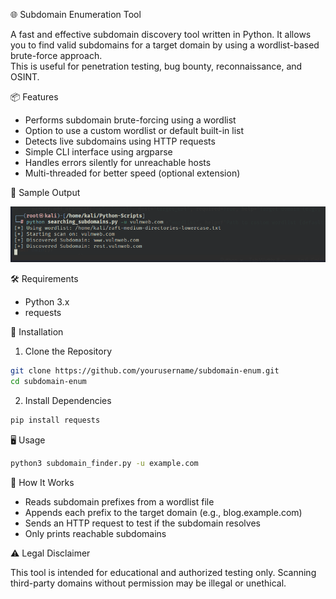 🌐 Subdomain Enumeration Tool

A fast and effective subdomain discovery tool written in Python. It allows you to find valid subdomains for a target domain by using a wordlist-based brute-force approach.  
This is useful for penetration testing, bug bounty, reconnaissance, and OSINT.

📦 Features

 - Performs subdomain brute-forcing using a wordlist  
 - Option to use a custom wordlist or default built-in list  
 - Detects live subdomains using HTTP requests  
 - Simple CLI interface using argparse  
 - Handles errors silently for unreachable hosts  
 - Multi-threaded for better speed (optional extension)  

🧪 Sample Output

![o/p](images/Screenshot_2025-06-11_00_54_56.png)

🛠️ Requirements

 - Python 3.x  
 - requests

🔧 Installation

1. Clone the Repository

```bash
git clone https://github.com/yourusername/subdomain-enum.git
cd subdomain-enum
```

2. Install Dependencies

```bash
pip install requests
```

🖥️ Usage

```bash
python3 subdomain_finder.py -u example.com
```

🧠 How It Works

 - Reads subdomain prefixes from a wordlist file  
 - Appends each prefix to the target domain (e.g., blog.example.com)  
 - Sends an HTTP request to test if the subdomain resolves  
 - Only prints reachable subdomains

⚠️ Legal Disclaimer

This tool is intended for educational and authorized testing only. 
Scanning third-party domains without permission may be illegal or unethical.
